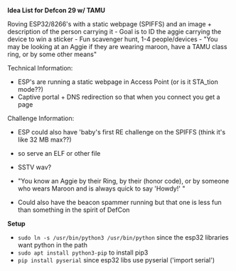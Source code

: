 **Idea List for Defcon 29 w/ TAMU**

Roving ESP32/8266's with a static webpage (SPIFFS) and an image + description of the person carrying it
	- Goal is to ID the aggie carrying the device to win a sticker
	- Fun scavenger hunt, 1-4 people/devices
	- "You may be looking at an Aggie if they are wearing maroon, have a TAMU class ring, or by some other means"
	
Technical Information:
- ESP's are running a static webpage in Access Point (or is it STA_tion mode??)
- Captive portal + DNS redirection so that when you connect you get a page

Challenge Information:
- ESP could also have 'baby's first RE challenge on the SPIFFS (think it's like 32 MB max??)
- so serve an ELF or other file
- SSTV wav?
- "You know an Aggie by their Ring, by their (honor code), or by someone who wears Maroon and is always quick to say 'Howdy!' "

- Could also have the beacon spammer running but that one is less fun than something in the spirit of DefCon



**Setup**
- `sudo ln -s /usr/bin/python3 /usr/bin/python` since the esp32 libraries want python in the path
- `sudo apt install python3-pip` to install pip3
- `pip install pyserial` since esp32 libs use pyserial ('import serial')



